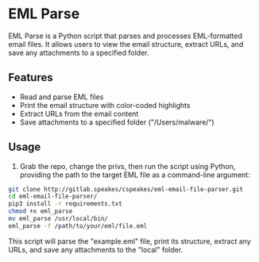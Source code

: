 # EML Parse

EML Parse is a Python script that parses and processes EML-formatted email files. It allows users to view the email structure, extract URLs, and save any attachments to a specified folder.

## Features

- Read and parse EML files
- Print the email structure with color-coded highlights
- Extract URLs from the email content
- Save attachments to a specified folder ("/Users/malware/")

## Usage

1. Grab the repo, change the privs, then run the script using Python, providing the path to the target EML file as a command-line argument:

```bash
git clone http://gitlab.speakes/cspeakes/eml-email-file-parser.git
cd eml-email-file-parser/
pip3 install -r requirements.txt
chmod +x eml_parse
mv eml_parse /usr/local/bin/
eml_parse -f /path/to/your/eml/file.eml
```

This script will parse the "example.eml" file, print its structure, extract any URLs, and save any attachments to the "local" folder.
